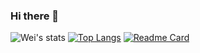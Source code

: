 ### Hi there 👋
![Wei's stats](https://github-readme-stats.vercel.app/api?username=C-WeiYu&theme=swift&bg_color=00000000&show_icons=true&border_radius=10&card_width=700px)
[![Top Langs](https://github-readme-stats.vercel.app/api/top-langs/?username=C-WeiYu&hide=html,css,SCSS,C,shell,PHP,makefile&layout=compact&hide_progress=true)](https://github.com/C-WeiYu/github-readme-stats)
[![Readme Card](https://github-readme-stats.vercel.app/api/pin/?username=C-WeiYu&repo=WoT_Final_Project&show_owner=true&theme=shadow_blue)](https://github.com/C-WeiYu/WoT_Final_Project)

<!--
[![Ashutosh's github activity graph](https://github-readme-activity-graph.vercel.app/graph?username=C-WeiYu&theme=react-dark)](https://github.com/ashutosh00710/github-readme-activity-graph)

**C-WeiYu/C-WeiYu** is a ✨ _special_ ✨ repository because its `README.md` (this file) appears on your GitHub profile.

Here are some ideas to get you started:

- 🔭 I’m currently working on ...
- 🌱 I’m currently learning ...
- 👯 I’m looking to collaborate on ...
- 🤔 I’m looking for help with ...
- 💬 Ask me about ...
- 📫 How to reach me: ...
- 😄 Pronouns: ...
- ⚡ Fun fact: ...
-->
